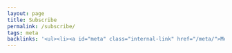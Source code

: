 ```yaml
---
layout: page
title: Subscribe
permalink: /subscribe/
tags: meta
backlinks: '<ul><li><a id="meta" class="internal-link" href="/meta/">Meta</a></li></ul>'
---
```


<script async data-uid="10e7fb9d85" src="https://deft-leader-9087.ck.page/10e7fb9d85/index.js"></script>